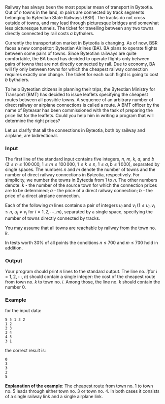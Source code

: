 Railway has always been the most popular mean of transport in Byteotia. Out of $n$ towns in the land, $m$ pairs are connected by track segments belonging to Byteotian State Railways (BSR). The tracks do not cross outside of towns, and may lead through picturesque bridges and somewhat less picturesque tunnels. The ticket for travelling between any two towns directly connected by rail costs $a$ bythalers.

Currently the transportation market in Byteotia is changing. As of now, BSR faces a new competitor: Byteotian Airlines (BA). BA plans to operate flights between some pairs of towns. Since Byteotian railways are quite comfortable, the BA board has decided to operate flights only between pairs of towns that are not directly connected by rail. Due to economy, BA will fly only between towns for which the cheapest railway connection requires exactly one change. The ticket for each such flight is going to cost $b$ bythalers.

To help Byteotian citizens in planning their trips, the Byteotian Ministry for Transport (BMT) has decided to issue leaflets specifying the cheapest routes between all possible towns. A sequence of an arbitrary number of direct railway or airplane connections is called a route. A BMT officer by the name of Byteasar has been commissioned with the task of preparing the price list for the leaflets. Could you help him in writing a program that will determine the right prices?

Let us clarify that all the connections in Byteotia, both by railway and airplane, are bidirectional.

### Input

The first line of the standard input contains five integers, $n$, $m$, $k$, $a$, and $b$ ($2 \le n \le 100\,000$, $1 \le m \le 100\,000$, $1 \le k \le n$, $1 \le a,b \le 1\,000$), separated by single spaces. The numbers $n$ and $m$ denote the number of towns and the number of direct railway connections in Byteotia, respectively. For simplicity, we number the towns in Byteotia from $1$ to $n$. The other numbers denote: $k$ - the number of the source town for which the connection prices are to be determined; $a$ - the price of a direct railway connection; $b$ - the price of a direct airplane connection.

Each of the following $m$ lines contains a pair of integers $u_i$ and $v_i$ ($1 \le u_i, v_i \le n$, $u_i \neq v_i$ for $i=1,2,\cdots,m$), separated by a single space, specifying the number of towns directly connected by tracks.

You may assume that all towns are reachable by railway from the town no. $k$.

In tests worth 30% of all points the conditions $n \le 700$ and $m \le 700$ hold in addition.

### Output

Your program should print $n$ lines to the standard output. The line no. $i$(for $i=1,2,\cdots,n$) should contain a single integer: the cost of the cheapest route from town no. $k$ to town no. $i$. Among those, the line no. $k$ should contain the number $0$.

### Example

for the input data:

```
5 5 1 3 2
1 2
2 3
3 4
4 5
3 1
```

the correct result is:

```
0
3
3
2
5
```

**Explanation of the example**: The cheapest route from town no. 1 to town no. 5 leads through either town no. 3 or town no. 4. In both cases it consists of a single railway link and a single airplane link.